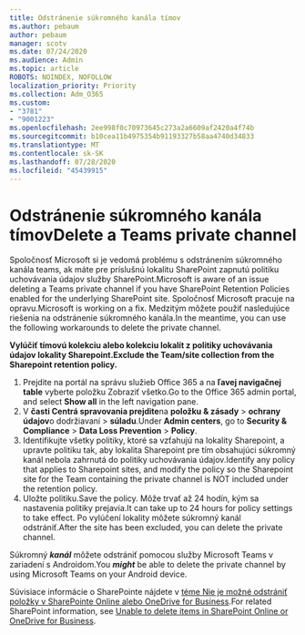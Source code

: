 ```yaml
---
title: Odstránenie súkromného kanála tímov
ms.author: pebaum
author: pebaum
manager: scotv
ms.date: 07/24/2020
ms.audience: Admin
ms.topic: article
ROBOTS: NOINDEX, NOFOLLOW
localization_priority: Priority
ms.collection: Adm_O365
ms.custom:
- "3781"
- "9001223"
ms.openlocfilehash: 2ee998f0c70973645c273a2a6609af2420a4f74b
ms.sourcegitcommit: b10cea11b4975354b91193327b58aa4740d34833
ms.translationtype: MT
ms.contentlocale: sk-SK
ms.lasthandoff: 07/28/2020
ms.locfileid: "45439915"
---
```

# <a name="delete-a-teams-private-channel"></a><span data-ttu-id="2671f-102">Odstránenie súkromného kanála tímov</span><span class="sxs-lookup"><span data-stu-id="2671f-102">Delete a Teams private channel</span></span>

<span data-ttu-id="2671f-103">Spoločnosť Microsoft si je vedomá problému s odstránením súkromného kanála teams, ak máte pre príslušnú lokalitu SharePoint zapnutú politiku uchovávania údajov služby SharePoint.</span><span class="sxs-lookup"><span data-stu-id="2671f-103">Microsoft is aware of an issue deleting a Teams private channel if you have SharePoint Retention Policies enabled for the underlying SharePoint site.</span></span> <span data-ttu-id="2671f-104">Spoločnosť Microsoft pracuje na opravu.</span><span class="sxs-lookup"><span data-stu-id="2671f-104">Microsoft is working on a fix.</span></span> <span data-ttu-id="2671f-105">Medzitým môžete použiť nasledujúce riešenia na odstránenie súkromného kanála.</span><span class="sxs-lookup"><span data-stu-id="2671f-105">In the meantime, you can use the following workarounds to delete the private channel.</span></span>

<span data-ttu-id="2671f-106">**Vylúčiť tímovú kolekciu alebo kolekciu lokalít z politiky uchovávania údajov lokality Sharepoint.**</span><span class="sxs-lookup"><span data-stu-id="2671f-106">**Exclude the Team/site collection from the Sharepoint retention policy.**</span></span>

1. <span data-ttu-id="2671f-107">Prejdite na portál na správu služieb Office 365 a na **ľavej navigačnej table** vyberte položku Zobraziť všetko.</span><span class="sxs-lookup"><span data-stu-id="2671f-107">Go to the Office 365 admin portal, and select **Show all** in the left navigation pane.</span></span>
2. <span data-ttu-id="2671f-108">V **časti Centrá spravovania prejdite**na **položku & zásady**  >  **ochrany údajov**o dodržiavaní  >  **súladu**.</span><span class="sxs-lookup"><span data-stu-id="2671f-108">Under **Admin centers**, go to **Security & Compliance** > **Data Loss Prevention** > **Policy**.</span></span>
3. <span data-ttu-id="2671f-109">Identifikujte všetky politiky, ktoré sa vzťahujú na lokality Sharepoint, a upravte politiku tak, aby lokalita Sharepoint pre tím obsahujúci súkromný kanál nebola zahrnutá do politiky uchovávania údajov.</span><span class="sxs-lookup"><span data-stu-id="2671f-109">Identify any policy that applies to Sharepoint sites, and modify the policy so the Sharepoint site for the Team containing the private channel is NOT included under the retention policy.</span></span>
4. <span data-ttu-id="2671f-110">Uložte politiku.</span><span class="sxs-lookup"><span data-stu-id="2671f-110">Save the policy.</span></span>
    <span data-ttu-id="2671f-111">Môže trvať až 24 hodín, kým sa nastavenia politiky prejavia.</span><span class="sxs-lookup"><span data-stu-id="2671f-111">It can take up to 24 hours for policy settings to take effect.</span></span>
    <span data-ttu-id="2671f-112">Po vylúčení lokality môžete súkromný kanál odstrániť.</span><span class="sxs-lookup"><span data-stu-id="2671f-112">After the site has been excluded, you can delete the private channel.</span></span>  
    
<span data-ttu-id="2671f-113">Súkromný ***kanál*** môžete odstrániť pomocou služby Microsoft Teams v zariadení s Androidom.</span><span class="sxs-lookup"><span data-stu-id="2671f-113">You  ***might*** be able to delete the private channel by using Microsoft Teams on your Android device.</span></span> 

<span data-ttu-id="2671f-114">Súvisiace informácie o SharePointe nájdete v [téme Nie je možné odstrániť položky v SharePointe Online alebo OneDrive for Business](https://docs.microsoft.com/alchemyinsights/retention-policy-ediscovery-hold).</span><span class="sxs-lookup"><span data-stu-id="2671f-114">For related SharePoint information, see [Unable to delete items in SharePoint Online or OneDrive for Business](https://docs.microsoft.com/alchemyinsights/retention-policy-ediscovery-hold).</span></span>